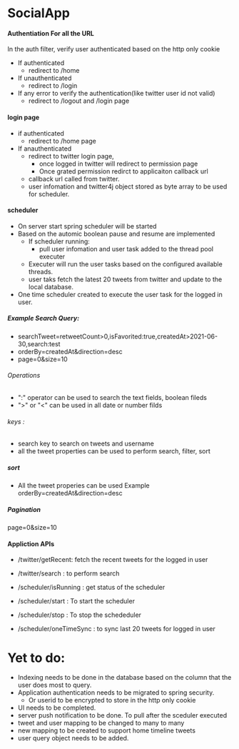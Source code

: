 # SocialApp
 
#### Authentiation For all the URL 
In the auth filter, verify user authenticated based on the http only cookie
   * If authenticated 
      *  redirect to /home
   * If unauthenticated
     * redirect to /login
   *  If any error to verify the authentication(like twitter user id not valid)
      * redirect to /logout and /login page


#### login page
* if authenticated 
  * redirect to /home page
* If anauthenticated
  *  redirect to twitter login page, 
     *  once logged in twitter will redirect to permission page
     *  Once grated permission redirct to applicaiton callback url
  *  callback url called from twitter.
  *  user infomation and twitter4j object stored as byte array to be used for scheduler.

#### scheduler
  *  On server start spring scheduler will be started
  *  Based on the automic boolean pause and resume are implemented
     *  If scheduler running:
         *  pull user infomation and user task added to the thread pool executer
     *  Executer will run the user tasks based on the configured available threads.
     *  user taks fetch the latest 20 tweets from twitter and update to the local database.
  *  One time scheduler created to execute the user task for the logged in user.


#####  Example Search Query:
*  searchTweet=retweetCount>0,isFavorited:true,createdAt>2021-06-30,search:test
*  orderBy=createdAt&direction=desc
*  page=0&size=10

###### Operations
  * ":" operator can be used to search the text fields, boolean fileds
  * ">" or "<"  can be used in all date or number filds

###### keys :
*  search key to search on tweets and username
*  all the tweet properties can be used to perform search, filter, sort

##### sort
* All the tweet properies can be used
Example orderBy=createdAt&direction=desc

##### Pagination
page=0&size=10

 
#### Appliction APIs 

*  /twitter/getRecent: fetch the recent tweets for the logged in user
*  /twitter/search : to perform search

*  /scheduler/isRunning : get status of the scheduler
*  /scheduler/start : To start the scheduler
*  /scheduler/stop : To stop the schededuler
*  /scheduler/oneTimeSync : to sync last 20 tweets for logged in user


# Yet to do:
*  Indexing needs to be done in the database based on the column that the user does most to query.
*  Application authentication needs to be migrated to spring security. 
   *  Or userid to be encrypted to store in the http only cookie
*  UI needs to be completed.
*  server push notification to be done. To pull after the sceduler executed
*  tweet and user mapping to be changed to many to many
*  new mapping to be created to support home timeline tweets
*  user query object needs to be added.

